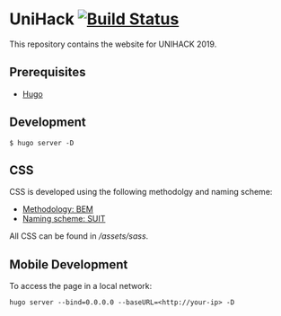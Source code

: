 # UniHack [![Build Status](https://travis-ci.org/mib-unibe/unihack.svg?branch=master)](https://travis-ci.org/mib-unibe/unihack)

This repository contains the website for UNIHACK 2019.

## Prerequisites

* [Hugo](https://gohugo.io)

## Development

````
$ hugo server -D
````

## CSS

CSS is developed using the following methodolgy and naming scheme:

* [Methodology: BEM](http://getbem.com/introduction/)
* [Naming scheme: SUIT](https://github.com/suitcss/suit/blob/master/doc/naming-conventions.md)

All CSS can be found in */assets/sass*.

## Mobile Development

To access the page in a local network:

````
hugo server --bind=0.0.0.0 --baseURL=<http://your-ip> -D
````